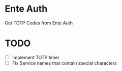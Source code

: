 # Ente Auth

Get TOTP Codes from Ente Auth

# TODO
- [ ] Implement TOTP timer
- [ ] Fix Service names that contain special characters
